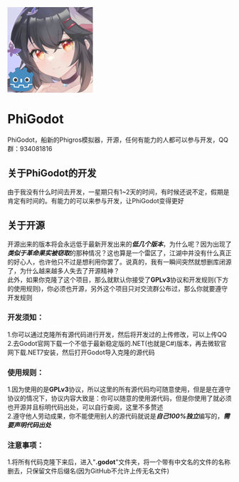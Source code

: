 ![image](https://github.com/AEBC08/PhiGodot/blob/main/PhiGodot.png)
# PhiGodot
PhiGodot，船新的Phigros模拟器，开源，任何有能力的人都可以参与开发，QQ群：934081816
## 关于PhiGodot的开发
由于我没有什么时间去开发，一星期只有1~2天的时间，有时候还说不定，假期是肯定有时间的。有能力的可以来参与开发，让PhiGodot变得更好
## 关于开源
开源出来的版本将会永远低于最新开发出来的***低几个版本***，为什么呢？因为出现了***类似于革命果实被窃取***的那种情况？这也算是一个雷区了，江湖中并没有什么真正的好心人，也许他只不过是想利用你罢了。说真的，我有一瞬间突然就想删库闭源了，为什么越来越多人失去了开源精神？  
此外，如果你克隆了这个项目，那么就默认你接受了**GPLv3**协议和开发规则(下方的使用规则)，你必须也开源，另外这个项目只对交流群公布过，那么你就要遵守开发规则
### 开发须知：
1.你可以通过克隆所有源代码进行开发，然后将开发过的上传修改，可以上传QQ  
2.去Godot官网下载一个不低于最新稳定版的.NET(也就是C#)版本，再去微软官网下载.NET7安装，然后打开Godot导入克隆的源代码
### 使用规则：
1.因为使用的是**GPLv3**协议，所以这里的所有源代码均可随意使用，但是是在遵守协议的情况下，协议内容大致是：你可以随意的使用源代码，但是你使用了就必须也开源并且标明代码出处，可以自行查阅，这里不多赘述  
2.遵守他人劳动成果，你不能使用别人的源代码就说是***自己100%独立***编写的，***需要声明代码出处***
### 注意事项：
1.将所有代码克隆下来后，进入"**.godot**"文件夹，将一个带有中文名的文件的名称删去，只保留文件后缀名(因为GitHub不允许上传无名文件)
